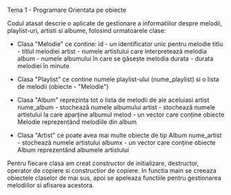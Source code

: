 Tema 1 - Programare Orientata pe obiecte

Codul atasat descrie o aplicate de gestionare a informatiilor despre melodii, playlist-uri, artisti si albume, folosind urmatoarele clase:
- Clasa "Melodie" ce contine:
id - un identificator unic pentru melodie
titlu - titlul melodiei
artist - numele artistului care interpretează melodia
album - numele albumului în care se găsește melodia
durata - durata melodiei în minute

- Clasa "Playlist" ce contine numele playlist-ului (nume_playlist) si o lista de melodii (obiecte - "Melodie")
  
- Clasa "Album" reprezinta tot o lista de melodii de ale aceluiasi artist
nume_album - stochează numele albumului
artist - stochează numele artistului la care aparține albumul
melod - un vector care conține obiecte Melodie reprezentând melodiile din album

- Clasa "Artist" ce poate avea mai multe obiecte de tip Album
nume_artist - stochează numele artistului
albumx - un vector care conține obiecte Album reprezentând albumele artistului

Pentru fiecare clasa am creat constructor de initializare, destructor, operator de copiere si constructior de copiere. In functia main se creeaza obiectele claselor de mai sus, apoi se apeleaza functiile pentru gestionarea melodiilor si afisarea acestora.
